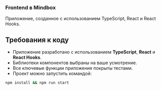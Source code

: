 ### Frontend в Mindbox

Приложение, созданное с использованием TypeScript, React и React Hooks. 

## Требования к коду

- Приложение разработано с использованием **TypeScript**, **React** и **React Hooks**.
- Библиотеки компонентов выбраны на ваше усмотрение.
- Все ключевые функции приложения покрыты тестами.
- Проект можно запустить командой:

```bash
npm install && npm run start
